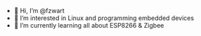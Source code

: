 - 👋 Hi, I’m @fzwart
- 👀 I’m interested in Linux and programming embedded devices
- 🌱 I’m currently learning all about ESP8266 & Zigbee

<!---
fzwart/fzwart is a ✨ special ✨ repository because its `README.md` (this file) appears on your GitHub profile.
You can click the Preview link to take a look at your changes.
--->
